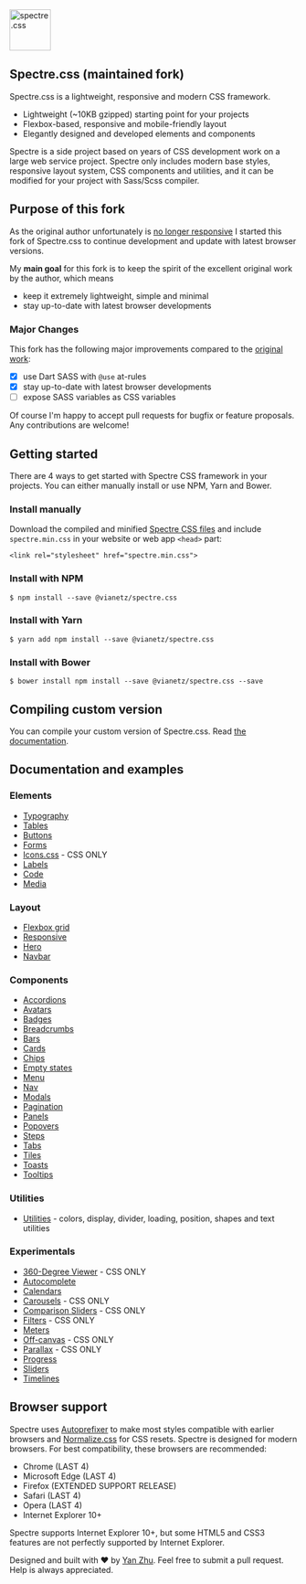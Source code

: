 <a href="https://vianetz.github.io/spectre-css">
  <img src="https://vianetz.github.io/spectre-css/img/spectre-logo.svg" width="72" height="72" alt="spectre.css">
</a>

## Spectre.css (maintained fork)

Spectre.css is a lightweight, responsive and modern CSS framework.

- Lightweight (~10KB gzipped) starting point for your projects
- Flexbox-based, responsive and mobile-friendly layout
- Elegantly designed and developed elements and components

Spectre is a side project based on years of CSS development work on a large web service project. Spectre only includes modern base styles, responsive layout system, CSS components and utilities, and it can be modified for your project with Sass/Scss compiler.

## Purpose of this fork

As the original author unfortunately is [no longer responsive](https://github.com/picturepan2/spectre/issues/684) I started this fork of Spectre.css to continue development and update with latest browser versions.

My **main goal** for this fork is to keep the spirit of the excellent original work by the author, which means
- keep it extremely lightweight, simple and minimal
- stay up-to-date with latest browser developments

### Major Changes

This fork has the following major improvements compared to the [original work](https://github.com/picturepan2/spectre):
- [x] use Dart SASS with `@use` at-rules
- [x] stay up-to-date with latest browser developments
- [ ] expose SASS variables as CSS variables

Of course I'm happy to accept pull requests for bugfix or feature proposals. Any contributions are welcome!

## Getting started

There are 4 ways to get started with Spectre CSS framework in your projects. You can either manually install or use NPM, Yarn and Bower.

### Install manually
Download the compiled and minified [Spectre CSS files](https://github.com/vianetz/spectre-css/releases) and include `spectre.min.css` in your website or web app `<head>` part:

`<link rel="stylesheet" href="spectre.min.css">`

### Install with NPM
`$ npm install --save @vianetz/spectre.css`

### Install with Yarn
`$ yarn add npm install --save @vianetz/spectre.css`

### Install with Bower
`$ bower install npm install --save @vianetz/spectre.css --save`

## Compiling custom version

You can compile your custom version of Spectre.css. Read [the documentation](https://vianetz.github.io/spectre-css/getting-started/custom.html).

## Documentation and examples

### Elements

- [Typography](https://vianetz.github.io/spectre-css/elements/typography.html)
- [Tables](https://vianetz.github.io/spectre-css/elements/tables.html)
- [Buttons](https://vianetz.github.io/spectre-css/elements/buttons.html)
- [Forms](https://vianetz.github.io/spectre-css/elements/forms.html)
- [Icons.css](https://vianetz.github.io/icons.css) - CSS ONLY
- [Labels](https://vianetz.github.io/spectre-css/elements/labels.html)
- [Code](https://vianetz.github.io/spectre-css/elements/code.html)
- [Media](https://vianetz.github.io/spectre-css/elements/media.html)

### Layout
- [Flexbox grid](https://vianetz.github.io/spectre-css/layout/grid.html) 
- [Responsive](https://vianetz.github.io/spectre-css/layout/responsive.html)
- [Hero](https://vianetz.github.io/spectre-css/layout/hero.html)
- [Navbar](https://vianetz.github.io/spectre-css/layout/navbar.html)

### Components
- [Accordions](https://vianetz.github.io/spectre-css/components/accordions.html)
- [Avatars](https://vianetz.github.io/spectre-css/components/avatars.html)
- [Badges](https://vianetz.github.io/spectre-css/components/badges.html)
- [Breadcrumbs](https://vianetz.github.io/spectre-css/components/breadcrumbs.html)
- [Bars](https://vianetz.github.io/spectre-css/components/bars.html)
- [Cards](https://vianetz.github.io/spectre-css/components/cards.html)
- [Chips](https://vianetz.github.io/spectre-css/components/chips.html)
- [Empty states](https://vianetz.github.io/spectre-css/components/empty.html)
- [Menu](https://vianetz.github.io/spectre-css/components/menu.html)
- [Nav](https://vianetz.github.io/spectre-css/components/nav.html)
- [Modals](https://vianetz.github.io/spectre-css/components/modals.html)
- [Pagination](https://vianetz.github.io/spectre-css/components/pagination.html)
- [Panels](https://vianetz.github.io/spectre-css/components/panels.html)
- [Popovers](https://vianetz.github.io/spectre-css/components/popovers.html)
- [Steps](https://vianetz.github.io/spectre-css/components/steps.html)
- [Tabs](https://vianetz.github.io/spectre-css/components/tabs.html)
- [Tiles](https://vianetz.github.io/spectre-css/components/tiles.html)
- [Toasts](https://vianetz.github.io/spectre-css/components/toasts.html)
- [Tooltips](https://vianetz.github.io/spectre-css/components/tooltips.html)

### Utilities

- [Utilities](https://vianetz.github.io/spectre-css/utilities.html) - colors, display, divider, loading, position, shapes and text utilities

### Experimentals
- [360-Degree Viewer](https://vianetz.github.io/spectre-css/experimentals/viewer-360.html) - CSS ONLY
- [Autocomplete](https://vianetz.github.io/spectre-css/experimentals/autocomplete.html)
- [Calendars](https://vianetz.github.io/spectre-css/experimentals/calendars.html)
- [Carousels](https://vianetz.github.io/spectre-css/experimentals/carousels.html) - CSS ONLY
- [Comparison Sliders](https://vianetz.github.io/spectre-css/experimentals/comparison.html) - CSS ONLY
- [Filters](https://vianetz.github.io/spectre-css/experimentals/filters.html) - CSS ONLY
- [Meters](https://vianetz.github.io/spectre-css/experimentals/meters.html)
- [Off-canvas](https://vianetz.github.io/spectre-css/experimentals/off-canvas.html) - CSS ONLY
- [Parallax](https://vianetz.github.io/spectre-css/experimentals/parallax.html) - CSS ONLY
- [Progress](https://vianetz.github.io/spectre-css/experimentals/progress.html)
- [Sliders](https://vianetz.github.io/spectre-css/experimentals/sliders.html)
- [Timelines](https://vianetz.github.io/spectre-css/experimentals/timelines.html)

## Browser support
Spectre uses [Autoprefixer](https://github.com/postcss/autoprefixer) to make most styles compatible with earlier browsers and [Normalize.css](https://necolas.github.io/normalize.css/) for CSS resets. Spectre is designed for modern browsers. For best compatibility, these browsers are recommended:

- Chrome (LAST 4)
- Microsoft Edge (LAST 4)
- Firefox (EXTENDED SUPPORT RELEASE)
- Safari (LAST 4)
- Opera (LAST 4)
- Internet Explorer 10+

Spectre supports Internet Explorer 10+, but some HTML5 and CSS3 features are not perfectly supported by Internet Explorer.

Designed and built with ♥ by [Yan Zhu](https://twitter.com/picturepan2). Feel free to submit a pull request. Help is always appreciated.
